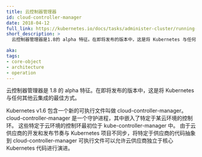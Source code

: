```yaml
---
title: 云控制器管理器
id: cloud-controller-manager
date: 2018-04-12
full_link: https://kubernetes.io/docs/tasks/administer-cluster/running-cloud-controller/
short_description: >
  云控制器管理器是1.8的 alpha 特征。在即将发布的版本中，这是将 Kubernetes 与任何其他云集成的最佳方式。

aka: 
tags:
- core-object
- architecture
- operation
---
```


<!--
---
title: Cloud Controller Manager
id: cloud-controller-manager
date: 2018-04-12
full_link: https://kubernetes.io/docs/tasks/administer-cluster/running-cloud-controller/
short_description: >
  Cloud Controller Manager is an alpha feature in 1.8. In upcoming releases it will be the preferred way to integrate Kubernetes with any cloud.

aka: 
tags:
- core-object
- architecture
- operation
---
-->

<!--
 Cloud Controller Manager is an alpha feature in 1.8. In upcoming releases it will be the preferred way to integrate Kubernetes with any cloud.
-->

云控制器管理器是 1.8 的 alpha 特征。在即将发布的版本中，这是将 Kubernetes 与任何其他云集成的最佳方式。

<!--more--> 

<!--
Kubernetes v1.6 contains a new binary called cloud-controller-manager. cloud-controller-manager is a daemon that embeds cloud-specific control loops.  These cloud-specific control loops were originally in the kube-controller-manager. Since cloud providers develop and release at a different pace compared to the Kubernetes  project, abstracting the provider-specific code to the cloud-controller-manager binary allows cloud vendors to evolve independently from the core Kubernetes code.
-->

Kubernetes v1.6 包含一个新的可执行文件叫做 cloud-controller-manager。cloud-controller-manager 是一个守护进程，其中嵌入了特定于某云环境的控制环。
这些特定于云环境的控制环最初位于 kube-controller-manager 中。
由于云供应商的开发和发布节奏与 Kubernetes 项目不同步，将特定于供应商的代码抽象到 cloud-controller-manager 可执行文件可以允许云供应商独立于核心 Kubernetes 代码进行演进。
